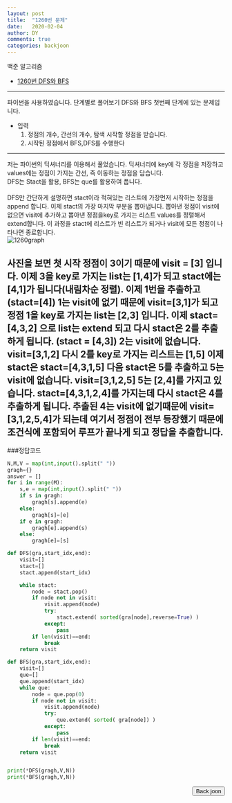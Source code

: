 ```yaml
---
layout: post
title:  "1260번 문제"
date:   2020-02-04
author: DY
comments: true
categories: backjoon
---
```



백준 알고리즘
* [1260번 DFS와 BFS](https://www.acmicpc.net/problem/1260)

---
파이썬을 사용하였습니다.
단계별로 풀어보기 DFS와 BFS 첫번째 단계에 있는 문제입니다.
- 입력
  1. 정점의 개수, 간선의 개수, 탐색 시작할 정점을 받습니다.<br/>
  2. 시작된 정점에서 BFS,DFS를 수행한다<br/>
        

---        
저는 파이썬의 딕셔너리를 이용해서 풀었습니다.
딕셔너리에 key에 각 정점을 저장하고 values에는 정점이 가지는 간선, 즉 이동하는 정점을 담습니다.<br/>
DFS는 Stact을 활용, BFS는 que를 활용하여 풉니다. <br/><br/>
DFS만 간단하게 설명하면 stact이라 적혀있는 리스트에 가장먼저 시작하는 정점을 append 합니다. 
이제 stact의 가장 마지막 부분을 뽑아냅니다. 뽑아낸 정점이 visit에 없으면 visit에 추가하고
뽑아낸 정점을key로 가지는 리스트 values를 정렬해서 extend합니다. 
이 과정을 stact에 리스트가 빈 리스트가 되거나 visit에 모든 정점이 나타나면 종료합니다.<br/>
![1260graph](https://user-images.githubusercontent.com/37605781/79862186-b046e200-8410-11ea-9de7-b6ca74d7604f.PNG)

사진을 보면 첫 시작 정점이 3이기 때문에 visit = [3] 입니다. 이제 3을 key로 가지는 list는 [1,4]가 되고 
stact에는 [4,1]가 됩니다(내림차순 정렬). 이제 1번을 추출하고 (stact=[4]) 1는 visit에 없기 때문에 visit=[3,1]가 되고
정점 1을 key로 가지는 list는 [2,3] 입니다. 이제 stact= [4,3,2] 으로 list는 extend 되고 다시 stact은 2를 추출하게 됩니다. (stact = [4,3])
2는 visit에 없습니다. visit=[3,1,2] 다시 2를 key로 가지는 리스트는 [1,5] 이제 stact은 stact=[4,3,1,5] 다음 stact은 5를 추출하고 
5는 visit에 없습니다. visit=[3,1,2,5] 5는 [2,4]를 가지고 있습니다. stact=[4,3,1,2,4]를 가지는데 다시 stact은 4를 추출하게 됩니다.
추출된 4는 visit에 없기때문에 visit=[3,1,2,5,4]가 되는데 여기서 정점이 전부 등장했기 때문에 조건식에 포함되어 루프가 끝나게 되고 
정답을 추출합니다. 
---
###정답코드

```python
N,M,V = map(int,input().split(" "))
gragh={}
answer = []
for i in range(M):
    s,e = map(int,input().split(" "))
    if s in gragh:
        gragh[s].append(e)
    else:
        gragh[s]=[e]
    if e in gragh:
        gragh[e].append(s)
    else:
        gragh[e]=[s]

def DFS(gra,start_idx,end):
    visit=[]
    stact=[]
    stact.append(start_idx)

    while stact:
        node = stact.pop()
        if node not in visit:
            visit.append(node)
            try:
                stact.extend( sorted(gra[node],reverse=True) )
            except:
                pass
        if len(visit)==end:
            break
    return visit

def BFS(gra,start_idx,end):
    visit=[]
    que=[]
    que.append(start_idx)
    while que:
        node = que.pop(0)
        if node not in visit:
            visit.append(node)
            try:
                que.extend( sorted( gra[node]) )
            except:
                pass
        if len(visit)==end:
            break
    return visit


print(*DFS(gragh,V,N))
print(*BFS(gragh,V,N))


```
<div style="float: right;">
  <button onclick="location.href='https://www.acmicpc.net/' ">Back joon</button>
</div>
